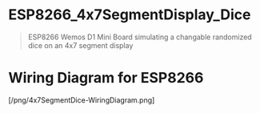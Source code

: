 # ESP8266_4x7SegmentDisplay_Dice
> ESP8266 Wemos D1 Mini Board simulating a changable randomized dice on an 4x7 segment display

# Wiring Diagram for ESP8266

[/png/4x7SegmentDice-WiringDiagram.png]